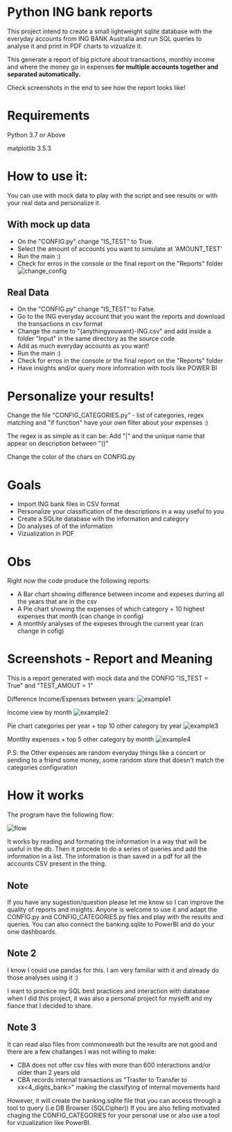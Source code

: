 # Python ING bank reports

This project intend to create a small lightweight sqlite database with the everyday accounts from ING BANK Australia and run SQL queries to analyse it and print in PDF charts to vizualize it.

This generate a report of big picture about transactions, monthly income and where the money go in expenses **for multiple accounts together and separated automatically.**

Check screenshots in the end to see how the report looks like!

# Requirements
Python 3.7 or Above

matplotlib 3.5.3


# How to use it:

You can use with mock data to play with the script and see results or with your real data and personalize it.

## With mock up data
- On the "CONFIG.py" change "IS_TEST" to True.
- Select the amount of accounts you want to simulate at 'AMOUNT_TEST'
- Run the main :)
- Check for erros in the console or the final report on the "Reports" folder
![change_config](imgs/config_test_true.PNG)

## Real Data
- On the "CONFIG.py" change "IS_TEST" to False.
- Go to the ING everyday account that you want the reports and download the transactions in csv format
- Change the name to "{anythingyouwant}-ING.csv" and add inside a folder "Input" in the same directory as the source code
- Add as much everyday accounts as you want!
- Run the main :)
- Check for erros in the console or the final report on the "Reports" folder
- Have insights and/or query more infomration with tools like POWER BI

# Personalize your results!
Change the file "CONFIG_CATEGORIES.py" - list of categories, regex matching and "if function" have your own filter about your expenses :)

The regex is as simple as it can be:
Add "|" and the unique name that appear on description between "()"

Change the color of the chars on CONFIG.py

# Goals

- Import ING bank files in CSV format
- Personalize your classification of the descriptions in a way useful to you
- Create a SQLite database with the information and category
- Do analyses of of the information
- Vizualization in PDF

# Obs
Right now the code produce the following reports:
- A Bar chart showing difference between income and expeses durring all the years that are in the csv
- A Pie chart showing the expenses of which category + 10 highest expenses that month (can change in config)
- A monthly analyses of the expeses through the current year (can change in cofig)

# Screenshots - Report and Meaning
This is a report generated with mock data and the CONFIG "IS_TEST = True" and "TEST_AMOUT = 1"

Difference Income/Expenses between years:
![example1](imgs/example1.PNG)

Income view by month
![example2](imgs/example2.PNG)

Pie chart categories per year + top 10 other category by year
![example3](imgs/example3.PNG)

Montlhy expenses + top 5 other category by month
![example4](imgs/example4.PNG)

P.S: the Other expenses are random everyday things like a concert or sending to a friend some money, some random store that doesn't match the categories configuration

# How it works

The program have the following flow:

![flow](imgs/flow_chart.png)

It works by reading and formating the information in a way that will be useful in the db.
Then it procede to do a series of queries and add the information in a list.
The information is than saved in a pdf for all the accounts CSV present in the thing.


## Note

If you have any sugestion/question please let me know so I can improve the quality of reports and insights.
Anyone is welcome to use it and adapt the CONFIG.py and CONFIG_CATEGORIES.py files and play with the results and queries.
You can also connect the banking.sqlite to PowerBI and do your onw dashboards.

## Note 2

I know I could use pandas for this. I am very familiar with it and already do those analyses using it :)

I want to practice my SQL best practices and interaction with database when I did this project, it was also a personal project for myselft and my fiance that I decided to share.

## Note 3

It can read also files from commonweath but the results are not good and there are a few challanges I was not willing to make:
- CBA does not offer csv files with more than 600 interactions and/or older than 2 years old
- CBA records internal transactions as "Trasfer to Transfer to xx<4_digits_bank>" making the classifying of internal movements hard

However, it will create the banking.sqlite file that you can access through a tool to query (i.e DB Browser (SQLCipher))
If you are also felling motivated chaging the CONFIG_CATEGORIES for your personal use 
or also use a tool for vizualization like PowerBI.
